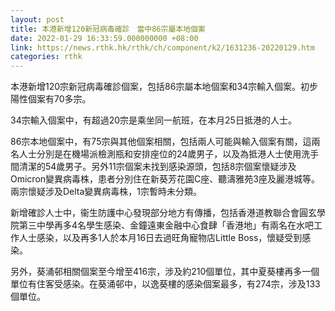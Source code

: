 ```yaml
---
layout: post
title: 本港新增120新冠病毒確診　當中86宗屬本地個案
date: 2022-01-29 16:33:59.000000000 +08:00
link: https://news.rthk.hk/rthk/ch/component/k2/1631236-20220129.htm
categories: rthk
---
```


本港新增120宗新冠病毒確診個案，包括86宗屬本地個案和34宗輸入個案。初步陽性個案有70多宗。

34宗輸入個案中，有超過20宗是乘坐同一航班，在本月25日抵港的人士。

86宗本地個案中，有75宗與其他個案相關，包括兩人可能與輸入個案有關，這兩名人士分別是在機場派檢測瓶和安排座位的24歲男子，以及為抵港人士使用洗手間清潔的54歲男子。另外11宗個案未找到感染源頭，包括8宗個案懷疑涉及Omicron變異病毒株，患者分別住在新葵芳花園C座、聽濤雅苑3座及麗港城等。兩宗懷疑涉及Delta變異病毒株，1宗暫時未分類。

新增確診人士中，衞生防護中心發現部分地方有傳播，包括香港道教聯合會圓玄學院第三中學再多4名學生感染、金鐘遠東金融中心食肆「香港地」有兩名在水吧工作人士感染，以及再多1人於本月16日去過旺角寵物店Little Boss，懷疑受到感染。

另外，葵涌邨相關個案至今增至416宗，涉及約210個單位，其中夏葵樓再多一個單位有住客受感染。在葵涌邨中，以逸葵樓的感染個案最多，有274宗，涉及133個單位。
